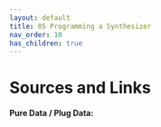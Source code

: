 ```yaml
---
layout: default
title: 05 Programming a Synthesizer
nav_order: 10
has_children: true
---
```


# Sources and Links

**Pure Data / Plug Data:**
